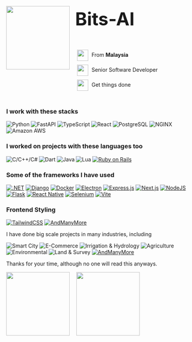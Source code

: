 <div style="display: flex; align-items: center;">
    <img align="left" height="170" src="https://64.media.tumblr.com/aa2495fea57ce124b5f7a88b4e3f2f32/c75c203b94950d0e-d3/s500x750/e0ee907cba9a690fe93547af3b926586e85b740b.gifv" style="margin-right: 15px;" />
    <div>
        <h3 style="font-size: 48px;">Bits-AI</h3>
        <img src="https://media1.giphy.com/media/QBhCWLPmf9nvAc7MP3/giphy.gif?cid=6c09b952z3x89qorms6c1vkjqhr6mvzs4k765mclhda4zhcp&ep=v1_internal_gif_by_id&rid=giphy.gif&ct=s" alt="" style="width:30px; height:30px; vertical-align: middle; padding:5px"/> From <strong>Malaysia</strong>
        <br />
        <img src="https://media.tenor.com/Se5Q8ddpe84AAAAM/monkey-pissed-monkey.gif" alt="" style="width:30px; height:30px; vertical-align: middle; padding:5px"/> Senior Software Developer
        <br />
        <img src="https://media.tenor.com/w-WkA17v15EAAAAM/why-are-you-geh.gif" alt="" style="width:30px; height:30px; vertical-align: middle; padding:5px"/> Get things done
    </div>
</div>

<br />

### I work with these stacks
![Python](https://img.shields.io/badge/-Python-000000?style=flat&logo=python)
![FastAPI](https://img.shields.io/badge/-FastAPI-000000?style=flat&logo=fastapi&logoColor=007ACC)
![TypeScript](https://img.shields.io/badge/-TypeScript-000000?style=flat&logo=typescript&logoColor=007ACC)
![React](https://img.shields.io/badge/-React-000000?style=flat&logo=react&logoColor=007ACC)
![PostgreSQL](https://img.shields.io/badge/-PostgreSQL-000000?style=flat&logo=postgresql&logoColor=007ACC)
![NGINX](https://img.shields.io/badge/-NGINX-000000?style=flat&logo=nginx&logoColor=007ACC)
![Amazon AWS](https://img.shields.io/badge/-Amazon%20AWS-000000?style=flat&logo=amazonec2&logoColor=007ACC)

### I worked on projects with these languages too

![C/C++/C#](https://img.shields.io/badge/-C%20/%20C++/%20C%23-000000?style=flat&logo=C)
![Dart](https://img.shields.io/badge/Dart-000000?style=flat&logo=dart)
![Java](https://img.shields.io/badge/Java-000000?style=flat&logo=openjdk)
![Lua](https://img.shields.io/badge/Lua-000000?style=flat&logo=lua)
[![Ruby on Rails](https://img.shields.io/badge/Ruby%20on%20Rails-000000.svg?logo=ruby-on-rails&logoColor=white)](#)

### Some of the frameworks I have used

[![.NET](https://img.shields.io/badge/.NET-000000?logo=dotnet&logoColor=fff)](#)
[![Django](https://img.shields.io/badge/Django-000000.svg?logo=django&logoColor=white)](#)
[![Docker](https://img.shields.io/badge/Docker-000000?logo=docker&logoColor=fff)](#)
[![Electron](https://img.shields.io/badge/Electron-000000?logo=electron&logoColor=fff)](#)
[![Express.js](https://img.shields.io/badge/Express.js-000000.svg?logo=express&logoColor=%2361DAFB)](#)
[![Next.js](https://img.shields.io/badge/Next.js-000000?logo=next.js&)](#)
[![NodeJS](https://img.shields.io/badge/Node.js-000000?logo=node.js&logoColor=white)](#)
[![Flask](https://img.shields.io/badge/Flask-000?logo=flask&logoColor=fff)](#)
[![React Native](https://img.shields.io/badge/React_Native-000000.svg?logo=react&logoColor=%2361DAFB)](#)
[![Selenium](https://img.shields.io/badge/Selenium-000000?logo=selenium&logoColor=fff)](#)
[![Vite](https://img.shields.io/badge/Vite-000000?logo=vite&logoColor=fff)](#)

### Frontend Styling

[![TailwindCSS](https://img.shields.io/badge/Tailwind%20CSS-000000.svg?logo=tailwind-css&logoColor=white)](#)
[![AndManyMore](https://img.shields.io/badge/And%20many%20more-000000.svg)](#)

I have done big scale projects in many industries, including

![Smart City](https://img.shields.io/badge/Smart%20City-8A2BE2)
![E-Commerce](https://img.shields.io/badge/Ecommerce-orange)
![Irrigation & Hydrology](https://img.shields.io/badge/Irrigation%20&%20Hydrology-blue)
![Agriculture](https://img.shields.io/badge/Agriculture-darkgreen)
![Environmental](https://img.shields.io/badge/Environmental-darkblue)
![Land & Survey](https://img.shields.io/badge/Land%20&%20Survey-brown)
[![AndManyMore](https://img.shields.io/badge/And%20many%20more-000000.svg)](#)

Thanks for your time, although no one will read this anyways.
<div style="display: flex; align-items: center;">
    <img align="left" height="170" src="https://64.media.tumblr.com/781e5dea68a69ed0c7159122e2352c3f/c5edc1ed6b46fe7c-9d/s540x810/b5085eff30f60337e02619e5cd58d24ae70aabc4.gifv" style="margin-right: 15px;" />
    <img align="right" height="170" src="https://steamuserimages-a.akamaihd.net/ugc/1859450446891790652/CA9351124692BC75670CBE1ECD6A62B432433943/?imw=512&&ima=fit&impolicy=Letterbox&imcolor=%23000000&letterbox=false style="margin-right: 15px;" />
</div>
